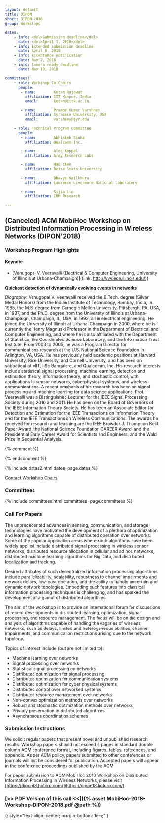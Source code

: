 ```yaml
---
layout: default
title: DIPON
short: DIPON'2018
group: Workshops

dates:
    - info: <del>Submission deadline</del>
      date: <del>April 1, 2018</del>
    - info: Extended submission deadline
      date: April 6, 2018
    - info: Acceptance notification
      date: May 2, 2018
    - info: Camera ready deadline
      date: May 10, 2018

committees:
    - role: Workshop Co-Chairs
      people:
       - name:        Ketan Rajawat
         affiliation: IIT Kanpur, India
         email:       ketan@iitk.ac.in

       - name:        Pramod Kumar Varshney
         affiliation: Syracuse University, USA
         email:       varshney@syr.edu

    - role: Technical Program Committee
      people:
       - name:        Abhishek Sinha
         affiliation: Qualcomm Inc.

       - name:        Alec Koppel
         affiliation: Army Research Labs

       - name:        Hao Chen
         affiliation: Boise State University

       - name:        Bhavya Kailkhura
         affiliation: Lawrence Livermore National Laboratory

       - name:        Sijia Liu
         affiliation: IBM Research

---
```


## (Canceled) ACM MobiHoc Workshop on Distributed Information Processing in Wireless Networks (DIPON'2018)

### Workshop Program Highlights

#### Keynote

- [Venugopal V. Veeravalli (Electrical & Computer Engineering, University of Illinois at Urbana-Champaign)]((link: http://vvv.ece.illinois.edu/))

**Quickest detection of dynamically evolving events in networks**

_Biography_: Venugopal V. Veeravalli received the B.Tech. degree (Silver Medal Honors) from the Indian Institute of Technology, Bombay,
India, in 1985, the M.S. degree from Carnegie Mellon University, Pittsburgh, PA, USA, in 1987, and the Ph.D. degree from the University of Illinois at Urbana-Champaign, Champaign, IL, USA, in 1992, all in electrical engineering. He joined the University of Illinois at Urbana-Champaign in 2000, where he is currently the Henry Magnuski Professor in the Department of Electrical
and Computer Engineering, and where he is also affiliated with the Department of Statistics, the Coordinated Science Laboratory, and the Information Trust Institute. From 2003 to 2005, he was a Program Director for communications research at the U.S. National Science Foundation in Arlington, VA, USA. He has previously held academic positions at Harvard University, Rice University, 
and Cornell University, and has been on sabbatical at MIT, IISc Bangalore, and Qualcomm, Inc. His research interests include statistical signal processing, machine learning, detection and estimation theory, information theory, and stochastic control, with applications to sensor networks, cyberphysical systems, and wireless communications. A recent emphasis of his research has been on signal processing and machine learning for data science applications. Prof. Veeravalli was a Distinguished Lecturer for the IEEE Signal Processing Society during 2010 and 2011. He has been on the Board of Governors of the IEEE Information Theory Society. He has been an Associate Editor for Detection and Estimation for the IEEE Transactions on Information Theory and for the IEEE Transactions on Wireless Communications. The awards he received for research and teaching are the IEEE Browder J. Thompson Best Paper Award, the National Science Foundation CAREER Award, and the Presidential Early Career Award for Scientists and Engineers, and the Wald Prize in Sequential Analysis.

{% comment %}

<!-- {% include program-online.html type="dipon" %} -->

{% endcomment %}

{% include dates2.html dates=page.dates %}

<div class="row">
  <div class="col-sm-6 col-sm-offset-3">
    <a href="mailto:{% for person in page.committees[0].people %}{% if person.email and person.email != "" %}{% unless forloop.first %},{% endunless %}{{ person.email }}{% endif %}{% endfor %}?subject=[{{ page.short }}]" class="btn btn-primary btn-block" role="button">Contact Workshop Chairs</a>
  </div>
</div>

### Committees

{% include committees.html committees=page.committees %}

### Call For Papers

The unprecedented advances in sensing, communication, and storage technologies have motivated the development of a plethora of optimization and learning algorithms capable of distributed operation over networks. Some of the popular application areas where such algorithms have been widely applied include distributed signal processing in wireless sensor networks, distributed resource allocation in cellular and ad hoc networks, distributed machine learning algorithms for Big Data, and distributed localization and tracking.

Desired attributes of such decentralized information processing algorithms include parallelizability, scalability, robustness to channel impairments and network delays, low-cost operation, and the ability to handle uncertain and dynamic network topologies. Embedding such features into classical information processing techniques is challenging, and has sparked the development of a gamut of distributed algorithms.

The aim of the workshop is to provide an international forum for discussions of recent developments in distributed learning, optimization, signal processing, and resource management. The focus will be on the design and analysis of algorithms capable of handling the vagaries of wireless networks, such as delays, limited and heterogeneous abilities, channel impairments, and communication restrictions arising due to the network topology.

Topics of interest include (but are not limited to):

- Machine learning over networks
- Signal processing over networks
- Statistical signal processing on networks
- Distributed optimization for signal processing
- Distributed optimization for communication systems
- Distributed optimization for cyber physical systems
- Distributed control over networked systems
- Distributed resource management over networks
- Non-convex optimization methods over networks
- Robust and stochastic optimization methods over networks
- Privacy preservation in distributed algorithms
- Asynchronous coordination schemes

### Submission Instructions

We solicit regular papers that present novel and unpublished research results. Workshop papers should not exceed 6 pages in standard double column ACM conference format, including figures, tables, references, and appendix. As per ACM policy, papers submitted to other conferences or journals will not be considered for publication. Accepted papers will appear in the conference proceedings published by the ACM.

For paper submission to ACM MobiHoc 2018 Workshop on Distributed Information Processing in Wireless Networks, please visit [https://dipon18.hotcrp.com/](https://dipon18.hotcrp.com/).

### [>> PDF Version of this call <<]({% asset MobiHoc-2018-Workshop-DIPON-2018.pdf @path %})
{: style="text-align: center; margin-bottom: 1em;" }
